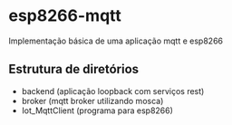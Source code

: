 # esp8266-mqtt
Implementação básica de uma aplicação mqtt e esp8266

## Estrutura de diretórios

* backend (aplicação loopback com serviços rest)
* broker (mqtt broker utilizando mosca)
* Iot_MqttClient (programa para esp8266)
